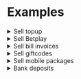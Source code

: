 # Examples

<details>

<summary>Sell topup</summary>

```json
{
  "data": {
    "productId": 10000,
    "customerCellphone": "32212341010",
    "amount": 1000
  },
  "_version": "1.7.13",
  "_channel": "WS",
  "_geolocation": null
}
```

</details>

<details>

<summary>Sell Betplay</summary>

The \_geolocation field is validated if the product is active against the nearest city.

```json

{
  "data": {
    "productId": 206000,
    "customerDocument": "123456",
    "customerCellphone": "32212341010",
    "amount": 1000
  },
  "_version": "1.7.13",
  "_channel": "WS",
  "_geolocation": {
    "commerceId": 10,
    "address": "Calle 10",
    "lat": 35.9501734,
    "lon": 14.413812,
    "accuracy": 15.321
  }
}
```

</details>

<details>

<summary>Sell bill invoices</summary>

```json
{
  "data": {
    "productId": 527611,
    "reference": "8612312",
    "customerCellphone": "3148527176"
    "amount": 29500
  },
  "_version": "1.10.2",
  "_channel": "WS",
  "_geolocation": null
}
```

</details>

<details>

<summary>Sell giftcodes</summary>

```json
  "data": {
    "productId": 101001,
    "customerCellphone": "3148527176",
    "customerEmail": "luis.correal@bemovil.net",
    "amount": 20000
  },
  "_version": "1.10.2",
  "_channel": "WS",
  "_geolocation": null
}
```

</details>

<details>

<summary>Sell mobile packages</summary>

```json
{
  "data": {
    "productId": 20043,
    "customerCellphone": "3148527176",
    "amount": 16000
  },
  "_deviceId": "6c7ec409-249a-4f21-9a92-720e441fd998",
  "_version": "1.10.2",
  "_channel": "WS",
  "_geolocation": null
}
```

</details>

<details>

<summary>Bank deposits</summary>

```jsonp
{
  "data": {
    "productId": 411001,
    "amount": 300000,
    "accountType": "1",
    "accountNumber": "666777666",
    "customerCellphone": "3148527176",
    "customerDocument": "1198674521"
  },
  "_channel": "WS",
  "_geolocation": {
    "lat": 4.551174364972845,
    "lon": -75.66465588419928,
    "accuracy": 124
  }
}
```

</details>
